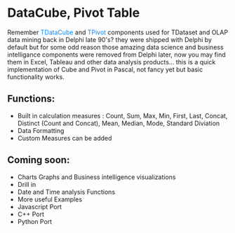 # DataCube, Pivot Table 

Remember <span style="color:#0088ff">TDataCube</span> and <span style="color:#0088ff">TPivot</span> components used for TDataset and OLAP data mining back in Delphi late 90's? they were shipped with Delphi by default but for some odd reason those amazing data science and business intelligance components were removed from Delphi later, now you may find them in Excel, Tableau and other data analysis products...
this is a quick implementation of Cube and Pivot in Pascal, not fancy yet but basic functionality works.
## Functions:

  - Built in calculation measures : Count, Sum, Max, Min, First, Last, Concat, Distinct (Count and Concat), Mean, Median, Mode, Standard Diviation
  - Data Formatting
  - Custom Measures can be added
   
## Coming soon:

  - Charts Graphs and Business intelligence visualizations
  - Drill in
  - Date and Time analysis Functions
  - More useful Examples
  - Javascript Port
  - C++ Port
  - Python Port